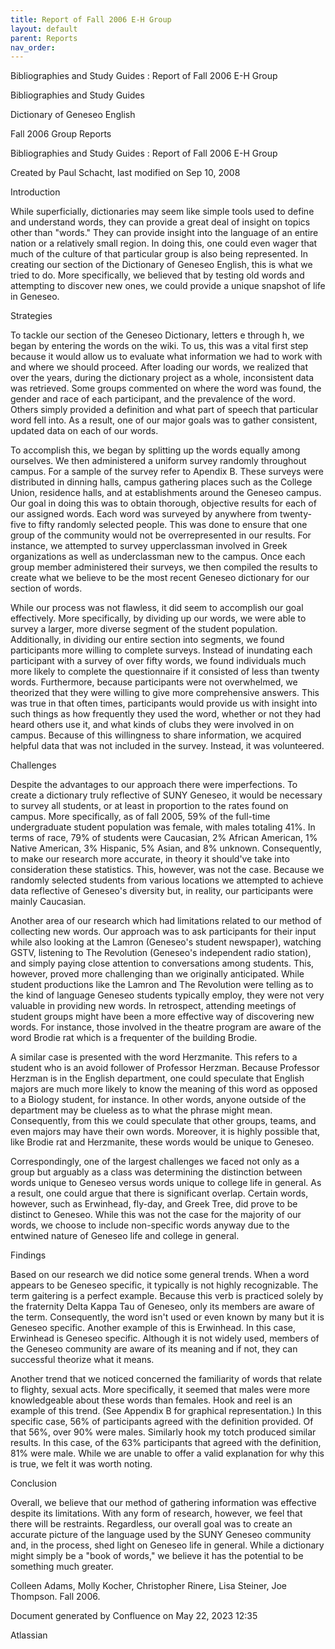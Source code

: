 ```yaml
---
title: Report of Fall 2006 E-H Group
layout: default
parent: Reports
nav_order:
---
```


Bibliographies and Study Guides : Report of Fall 2006 E-H Group

Bibliographies and Study Guides

Dictionary of Geneseo English

Fall 2006 Group Reports

Bibliographies and Study Guides : Report of Fall 2006 E-H Group

Created by  Paul Schacht, last modified on Sep 10, 2008

Introduction

While superficially, dictionaries may seem like simple tools used to define and understand words, they can provide a great deal of insight on topics other than &quot;words.&quot;  They can provide insight into the language of an entire nation or a relatively small region.  In doing this, one could even wager that much of the culture of that particular group is also being represented.  In creating our section of the Dictionary of Geneseo English, this is what we tried to do.  More specifically, we believed that by testing old words and attempting to discover new ones, we could provide a unique snapshot of life in Geneseo.

Strategies

To tackle our section of the Geneseo Dictionary, letters e through h, we began by entering the words on the wiki.  To us, this was a vital first step because it would allow us to evaluate what information we had to work with and where we should proceed.  After loading our words, we realized that over the years, during the dictionary project as a whole, inconsistent data was retrieved.  Some groups commented on where the word was found, the gender and race of each participant, and the prevalence of the word.  Others simply provided a definition and what part of speech that particular word fell into.  As a result, one of our major goals was to gather consistent, updated data on each of our words.

To accomplish this, we began by splitting up the words equally among ourselves.  We then administered a uniform survey randomly throughout campus.  For a sample of the survey refer to Apendix B.  These surveys were distributed in dinning halls, campus gathering places such as the College Union, residence halls, and at establishments around the Geneseo campus.  Our goal in doing this was to obtain thorough, objective results for each of our assigned words.  Each word was surveyed by anywhere from twenty-five to fifty randomly selected people.  This was done to ensure that one group of the community would not be overrepresented in our results.  For instance, we attempted to survey upperclassman involved in Greek organizations as well as underclassman new to the campus.  Once each group member administered their surveys, we then compiled the results to create what we believe to be the most recent Geneseo dictionary for our section of words.

While our process was not flawless, it did seem to accomplish our goal effectively.  More specifically, by dividing up our words, we were able to survey a larger, more diverse segment of the student population.  Additionally, in dividing our entire section into segments, we found participants more willing to complete surveys.  Instead of inundating each participant with a survey of over fifty words, we found individuals much more likely to complete the questionnaire if it consisted of less than twenty words.  Furthermore, because participants were not overwhelmed, we theorized that they were willing to give more comprehensive answers.  This was true in that often times, participants would provide us with insight into such things as how frequently they used the word, whether or not they had heard others use it, and what kinds of clubs they were involved in on campus.  Because of this willingness to share information, we acquired helpful data that was not included in the survey.  Instead, it was volunteered.

Challenges

Despite the advantages to our approach there were imperfections.  To create a dictionary truly reflective of SUNY Geneseo, it would be necessary to survey all students, or at least in proportion to the rates found on campus.  More specifically, as of fall 2005, 59% of the full-time undergraduate student population was female, with males totaling 41%.  In terms of race, 79% of students were Caucasian, 2% African American, 1% Native American, 3% Hispanic, 5% Asian, and 8% unknown.  Consequently, to make our research more accurate, in theory it should've take into consideration these statistics.  This, however, was not the case.  Because we randomly selected students from various locations we attempted to achieve data reflective of Geneseo's diversity but, in reality, our participants were mainly Caucasian.

Another area of our research which had limitations related to our method of collecting new words.  Our approach was to ask participants for their input while also looking at the Lamron (Geneseo's student newspaper), watching GSTV, listening to The Revolution (Geneseo's independent radio station), and simply paying close attention to conversations among students.  This, however, proved more challenging than we originally anticipated.  While student productions like the Lamron and The Revolution were telling as to the kind of language Geneseo students typically employ, they were not very valuable in providing new words.  In retrospect, attending meetings of student groups might have been a more effective way of discovering new words.  For instance, those involved in the theatre program are aware of the word Brodie rat which is a frequenter of the building Brodie.

A similar case is presented with the word Herzmanite.  This refers to a student who is an avoid follower of Professor Herzman.  Because Professor Herzman is in the English department, one could speculate that English majors are much more likely to know the meaning of this word as opposed to a Biology student, for instance. In other words, anyone outside of the department may be clueless as to what the phrase might mean.  Consequently, from this we could speculate that other groups, teams, and even majors may have their own words.  Moreover, it is highly possible that, like Brodie rat and Herzmanite, these words would be unique to Geneseo.

Correspondingly, one of the largest challenges we faced not only as a group but arguably as a class was determining the distinction between words unique to Geneseo versus words unique to college life in general.  As a result, one could argue that there is significant overlap.  Certain words, however, such as Erwinhead, fly-day, and Greek Tree, did prove to be distinct to Geneseo.  While this was not the case for the majority of our words, we choose to include non-specific words anyway due to the entwined nature of Geneseo life and college in general.

Findings

Based on our research we did notice some general trends.  When a word appears to be Geneseo specific, it typically is not highly recognizable.  The term gaitering is a perfect example.  Because this verb is practiced solely by the fraternity Delta Kappa Tau of Geneseo, only its members are aware of the term.  Consequently, the word isn't used or even known by many but it is Geneseo specific.  Another example of this is Erwinhead.  In this case, Erwinhead is Geneseo specific.  Although it is not widely used, members of the Geneseo community are aware of its meaning and if not, they can successful theorize what it means.

Another trend that we noticed concerned the familiarity of words that relate to flighty, sexual acts.  More specifically, it seemed that males were more knowledgeable about these words than females.  Hook and reel is an example of this trend.  (See Appendix B for graphical representation.)  In this specific case, 56% of participants agreed with the definition provided.  Of that 56%, over 90% were males.  Similarly hook my totch produced similar results.  In this case, of the 63% participants that agreed with the definition, 81% were male.  While we are unable to offer a valid explanation for why this is true, we felt it was worth noting.

Conclusion

Overall, we believe that our method of gathering information was effective despite its limitations.  With any form of research, however, we feel that there will be restraints.  Regardless, our overall goal was to create an accurate picture of the language used by the SUNY Geneseo community and, in the process, shed light on Geneseo life in general.  While a dictionary might simply be a &quot;book of words,&quot; we believe it has the potential to be something much greater.

Colleen Adams, Molly Kocher, Christopher Rinere, Lisa Steiner, Joe Thompson. Fall 2006.

Document generated by Confluence on May 22, 2023 12:35

Atlassian
